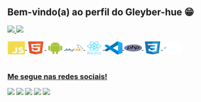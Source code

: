 ## Bem-vindo(a) ao perfil do Gleyber-hue 😁

 <div>
   <a href="https://github.com/gleyber-hue">
   <img height="180em" src="https://github-readme-stats.vercel.app/api?username=gleyber-hue&show_icons=true&theme=tokyonight&include_all_commits=true&count_private=true"/>
   <img height="180em" src="https://github-readme-stats.vercel.app/api/top-langs/?username=gleyber-hue&layout=compact&langs_count=6&theme=tokyonight"/>
</div>
    
<div style="display: inline_block"><br>
  <img align="center" alt="Js" height="30" width="40" src="https://raw.githubusercontent.com/devicons/devicon/master/icons/javascript/javascript-plain.svg">
  <img align="center" alt="HTML" height="30" width="40" src="https://raw.githubusercontent.com/devicons/devicon/master/icons/html5/html5-original.svg">
  <img align="center" alt="CSS" height="30" width="40" src="https://raw.githubusercontent.com/devicons/devicon/master/icons/android/android-original.svg">
  <img align="center" alt="CSS" height="30" width="40" src="https://raw.githubusercontent.com/devicons/devicon/master/icons/mysql/mysql-original-wordmark.svg">
  <img align="center" alt="CSS" height="30" width="40" src="https://raw.githubusercontent.com/devicons/devicon/master/icons/react/react-original-wordmark.svg">
  <img align="center" alt="CSS" height="30" width="40" src="https://raw.githubusercontent.com/devicons/devicon/master/icons/vscode/vscode-original.svg">
  <img align="center" alt="CSS" height="30" width="40" src="https://raw.githubusercontent.com/devicons/devicon/master/icons/php/php-original.svg">
  <img align="center" alt="CSS" height="30" width="40" src="https://raw.githubusercontent.com/devicons/devicon/master/icons/css3/css3-original.svg">
 <img align="center" alt="CSS" height="30" width="40" src="https://raw.githubusercontent.com/devicons/devicon/master/icons/tailwindcss/tailwindcss-original-wordmark.svg">
</div>
 
<br>
 
### Me segue nas redes sociais!
 
<div> 
 <a href="https://www.facebook.com/gleyber.lima.5" target="_blank"><img src="https://img.shields.io/badge/-Facebook-%230077B5?style=for-the-badge&logo=facebook&logoColor=black" target="_blank"></a>
  <a href="https://instagram.com/gleyberlima" target="_blank"><img src="https://img.shields.io/badge/-Instagram-%23E4405F?style=for-the-badge&logo=instagram&logoColor=black" target="_blank"></a>
 <a href="https://www.tiktok.com/@gleyberlima" target="_blank"><img src="https://img.shields.io/badge/-Tiktok-%230077B5?style=for-the-badge&logo=tiktok&logoColor=white" target="_blank"></a>
  <a href="https://www.linkedin.com/in/gleyber-soares" target="_blank"><img src="https://img.shields.io/badge/-LinkedIn-%230077B5?style=for-the-badge&logo=linkedin&logoColor=black" target="_blank"></a>
  <a href="https://twitter.com/gleyberlima" target="_blank"><img src="https://img.shields.io/badge/-Twitter-%230077B5?style=for-the-badge&logo=twitter&logoColor=black" target="_blank"></a>
</div>
